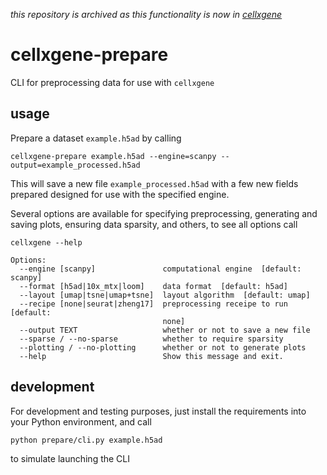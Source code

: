 *this repository is archived as this functionality is now in [cellxgene](https://github.com/chanzuckerberg/cellxgene)*

# cellxgene-prepare

CLI for preprocessing data for use with `cellxgene`

## usage

Prepare a dataset `example.h5ad` by calling

```
cellxgene-prepare example.h5ad --engine=scanpy --output=example_processed.h5ad
```

This will save a new file `example_processed.h5ad` with a few new fields prepared designed for use with the specified engine.

Several options are available for specifying preprocessing, generating and saving plots, ensuring data sparsity, and others, to see all options call

```
cellxgene --help
```

```
Options:
  --engine [scanpy]               computational engine  [default: scanpy]
  --format [h5ad|10x_mtx|loom]    data format  [default: h5ad]
  --layout [umap|tsne|umap+tsne]  layout algorithm  [default: umap]
  --recipe [none|seurat|zheng17]  preprocessing receipe to run  [default:
                                  none]
  --output TEXT                   whether or not to save a new file
  --sparse / --no-sparse          whether to require sparsity
  --plotting / --no-plotting      whether or not to generate plots
  --help                          Show this message and exit.
 ```

## development

For development and testing purposes, just install the requirements into your Python environment, and call

```
python prepare/cli.py example.h5ad
```

to simulate launching the CLI
